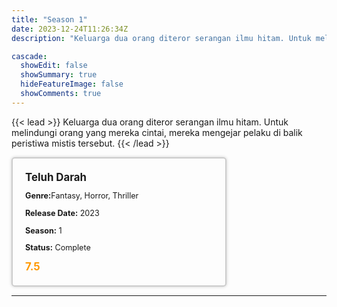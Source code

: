 ```yaml
---
title: "Season 1"
date: 2023-12-24T11:26:34Z
description: "Keluarga dua orang diteror serangan ilmu hitam. Untuk melindungi orang yang mereka cintai, mereka mengejar pelaku di balik peristiwa mistis tersebut."

cascade:
  showEdit: false
  showSummary: true
  hideFeatureImage: false
  showComments: true
---
```


{{< lead >}}
Keluarga dua orang diteror serangan ilmu hitam. Untuk melindungi orang yang mereka cintai, mereka mengejar pelaku di balik peristiwa mistis tersebut.
{{< /lead >}}

<style>

/* CSS for the movie information box */
        .movie-box {
            width: 300px;
            padding: 20px;
            border: 2px solid #ccc; /* Border added */
            border-radius: 5px;
            box-shadow: 0 0 5px rgba(0, 0, 0, 0.2);
        }

        /* CSS for movie title */
        .movie-title {
            font-size: 1.2em;
            font-weight: bold;
            margin-bottom: 10px;
        }

        /* CSS for movie details */
        .movie-details {
            font-size: 0.9em;
            margin-bottom: 10px;
        }

        /* CSS for movie rating */
        .movie-rating {
            font-size: 1.2em;
            font-weight: bold;
            color: #ff9900; /* IMDb's rating color */
        }
</style>

 <div class="movie-box">
        <div class="movie-title">Teluh Darah</div>
        <div class="movie-details">
            <p><strong>Genre:</strong>Fantasy, Horror, Thriller</p>
            <p><strong>Release Date:</strong> 2023</p>
            <p><strong>Season:</strong> 1</p>
            <p><strong>Status:</strong> Complete</p>
        </div>
        <div class="movie-rating">7.5</div>
    </div>

---